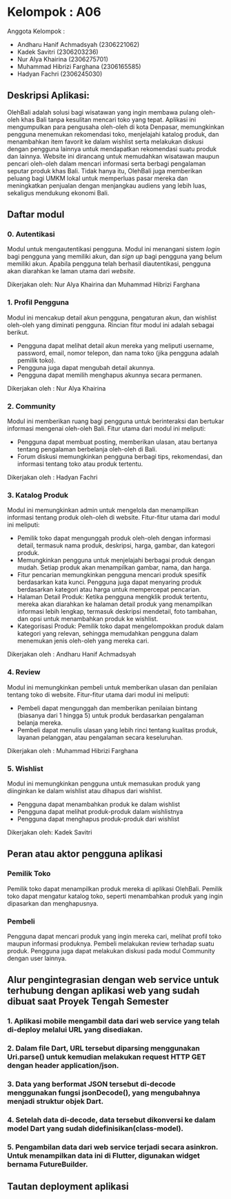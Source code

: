 # Kelompok : A06

Anggota Kelompok :

- Andharu Hanif Achmadsyah (2306221062)
- Kadek Savitri (2306203236)
- Nur Alya Khairina (2306275701)
- Muhammad Hibrizi Farghana (2306165585)
- Hadyan Fachri (2306245030)

## Deskripsi Aplikasi:

OlehBali adalah solusi bagi wisatawan yang ingin membawa pulang oleh-oleh khas Bali tanpa kesulitan mencari toko yang tepat. Aplikasi ini mengumpulkan para pengusaha oleh-oleh di kota Denpasar, memungkinkan pengguna menemukan rekomendasi toko, menjelajahi katalog produk, dan menambahkan item favorit ke dalam wishlist serta melakukan diskusi dengan pengguna lainnya untuk mendapatkan rekomendasi suatu produk dan lainnya. Website ini dirancang untuk memudahkan wisatawan maupun pencari oleh-oleh dalam mencari informasi serta berbagi pengalaman seputar produk khas Bali. Tidak hanya itu, OlehBali juga memberikan peluang bagi UMKM lokal untuk memperluas pasar mereka dan meningkatkan penjualan dengan menjangkau audiens yang lebih luas, sekaligus mendukung ekonomi Bali.

## Daftar modul

### 0. Autentikasi

Modul untuk mengautentikasi pengguna. Modul ini menangani sistem _login_ bagi pengguna yang memiliki akun, dan _sign up_ bagi pengguna yang belum memiliki akun. Apabila pengguna telah berhasil diautentikasi, pengguna akan diarahkan ke laman utama dari _website_.

Dikerjakan oleh: Nur Alya Khairina dan Muhammad Hibrizi Farghana

### 1. Profil Pengguna

Modul ini mencakup detail akun pengguna, pengaturan akun, dan wishlist oleh-oleh yang diminati pengguna.
Rincian fitur modul ini adalah sebagai berikut.

- Pengguna dapat melihat detail akun mereka yang meliputi username, password, email, nomor telepon, dan nama toko (jika pengguna adalah pemilik toko).
- Pengguna juga dapat mengubah detail akunnya.
- Pengguna dapat memilih menghapus akunnya secara permanen.

Dikerjakan oleh : Nur Alya Khairina

### 2. Community

Modul ini memberikan ruang bagi pengguna untuk berinteraksi dan bertukar informasi mengenai oleh-oleh Bali. Fitur utama dari modul ini meliputi:

- Pengguna dapat membuat posting, memberikan ulasan, atau bertanya tentang pengalaman berbelanja oleh-oleh di Bali.
- Forum diskusi memungkinkan pengguna berbagi tips, rekomendasi, dan informasi tentang toko atau produk tertentu.

Dikerjakan oleh : Hadyan Fachri

### 3. Katalog Produk

Modul ini memungkinkan admin untuk mengelola dan menampilkan informasi tentang produk oleh-oleh di website. Fitur-fitur utama dari modul ini meliputi:

- Pemilik toko dapat mengunggah produk oleh-oleh dengan informasi detail, termasuk nama produk, deskripsi, harga, gambar, dan kategori produk.
- Memungkinkan pengguna untuk menjelajahi berbagai produk dengan mudah. Setiap produk akan menampilkan gambar, nama, dan harga.
- Fitur pencarian memungkinkan pengguna mencari produk spesifik berdasarkan kata kunci. Pengguna juga dapat menyaring produk berdasarkan kategori atau harga untuk mempercepat pencarian.
- Halaman Detail Produk: Ketika pengguna mengklik produk tertentu, mereka akan diarahkan ke halaman detail produk yang menampilkan informasi lebih lengkap, termasuk deskripsi mendetail, foto tambahan, dan opsi untuk menambahkan produk ke wishlist.
- Kategorisasi Produk: Pemilik toko dapat mengelompokkan produk dalam kategori yang relevan, sehingga memudahkan pengguna dalam menemukan jenis oleh-oleh yang mereka cari.

Dikerjakan oleh : Andharu Hanif Achmadsyah

### 4. Review

Modul ini memungkinkan pembeli untuk memberikan ulasan dan penilaian tentang toko di website. Fitur-fitur utama dari modul ini meliputi:

- Pembeli dapat mengunggah dan memberikan penilaian bintang (biasanya dari 1 hingga 5) untuk produk berdasarkan pengalaman belanja mereka.
- Pembeli dapat menulis ulasan yang lebih rinci tentang kualitas produk, layanan pelanggan, atau pengalaman secara keseluruhan.

Dikerjakan oleh : Muhammad Hibrizi Farghana

### 5. Wishlist
Modul ini memungkinkan pengguna untuk memasukan produk yang diinginkan ke dalam wishlist atau dihapus dari wishlist.

- Pengguna dapat menambahkan produk ke dalam wishlist
- Pengguna dapat melihat produk-produk dalam wishlistnya
- Pengguna dapat menghapus produk-produk dari wishlist

Dikerjakan oleh: Kadek Savitri

## Peran atau aktor pengguna aplikasi 

### Pemilik Toko

Pemilik toko dapat menampilkan produk mereka di aplikasi OlehBali. Pemilik toko dapat mengatur katalog toko, seperti menambahkan produk yang ingin dipasarkan dan menghapusnya.

### Pembeli

Pengguna dapat mencari produk yang ingin mereka cari, melihat profil toko maupun informasi produknya. Pembeli melakukan review terhadap suatu produk. Pengguna juga dapat melakukan diskusi pada modul Community dengan user lainnya.

## Alur pengintegrasian dengan web service untuk terhubung dengan aplikasi web yang sudah dibuat saat Proyek Tengah Semester

### 1. Aplikasi mobile mengambil data dari web service yang telah di-deploy melalui URL yang disediakan.
### 2. Dalam file Dart, URL tersebut diparsing menggunakan Uri.parse() untuk kemudian melakukan request HTTP GET  dengan header application/json.
### 3. Data yang berformat JSON tersebut di-decode menggunakan fungsi jsonDecode(), yang mengubahnya menjadi struktur objek Dart.
### 4. Setelah data di-decode, data tersebut dikonversi ke dalam model Dart yang sudah didefinisikan(class-model).
### 5. Pengambilan data dari web service terjadi secara asinkron. Untuk menampilkan data ini di Flutter, digunakan widget bernama FutureBuilder.

## Tautan deployment aplikasi
